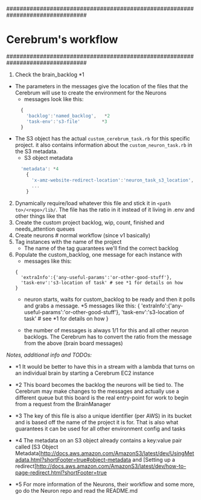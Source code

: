 ################################################################################
#                           Cerebrum's workflow
################################################################################
1. Check the brain_backlog                                                  *1
  * The parameters in the messages give the location of the files that the
      Cerebrum will use to create the environment for the Neurons
      - messages look like this: 
      ```Javascript
        {
          'backlog':'named_backlog',   *2
          'task-env':'s3-file'        *3                                                    
        }
      ```
  * The S3 object has the actual `custom_cerebrum_task.rb` for this specific project.
    it also contains information about the `custom_neuron_task.rb` in the S3 metadata.
    - S3 object metadata
    ```Javascript
      'metadata': *4
        {
          'x-amz-website-redirect-location':'neuron_task_s3_location',
          ...
        } 
    ```
2. Dynamically require/load whatever this file and stick it in `<path to>/<repo>/lib/`.
      The file has the ratio in it instead of it living in .env and other things like that
3. Create the custom project backlog, wip, count, finished and needs_attention queues
4. Create neurons # normal workflow (since v1 basically)
5. Tag instances with the name of the project
    * The name of the tag guarantees we'll find the correct backlog
6. Populate the custom_backlog, one message for each instance with 
    - messages like this:
    ```Javasript
    {
      'extraInfo':{'any-useful-params':'or-other-good-stuff'},
      'task-env':'s3-location of task' # see *1 for details on how 
    }
    ```
      - neuron starts, waits for custom_backlog to be ready and then it polls 
        and grabs a message.                                                *5
          messages like this:
           {
             'extraInfo':{'any-useful-params':'or-other-good-stuff'},
             'task-env':'s3-location of task' # see *1 for details on how 
           }
      
      - the number of messages is always 1/1 for this and all other neuron 
        backlogs. The Cerebrum has to convert the ratio from the message 
        from the above (brain board messages)

_Notes, additional info and TODOs:_
- *1  It would be better to have this in a stream with a lambda that turns on an
      individual brain by starting a Cerebrum EC2 instance

- *2  This board becomes the backlog the neurons will be tied to.  The Cerebrum
      may make changes to the messages and actually use a different queue
      but this board is the real entry-point for work to begin from a request
      from the BrainManager
- *3  The key of this file is also a unique identifier (per AWS) in its bucket
      and is based off the name of the project it is for.  That is also what
      guarantees it can be used for all other environment config and tasks
- *4  The metadata on an S3 object already contains a key:value pair called
      [S3 Object Metadata]http://docs.aws.amazon.com/AmazonS3/latest/dev/UsingMetadata.html?shortFooter=true#object-metadata
      and
      [Setting up a redirect]http://docs.aws.amazon.com/AmazonS3/latest/dev/how-to-page-redirect.html?shortFooter=true
- *5  For more information of the Neurons, their workflow and some more, go do
      the Neuron repo and read the README.md